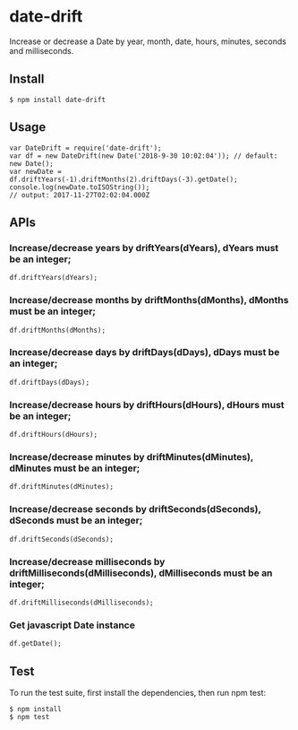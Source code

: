 # date-drift

Increase or decrease a Date by year, month, date, hours, minutes, seconds and milliseconds.

## Install

    $ npm install date-drift

## Usage
    var DateDrift = require('date-drift');
    var df = new DateDrift(new Date('2018-9-30 10:02:04')); // default: new Date();
    var newDate = df.driftYears(-1).driftMonths(2).driftDays(-3).getDate();
    console.log(newDate.toISOString());
    // output: 2017-11-27T02:02:04.000Z

## APIs

### Increase/decrease years by driftYears(dYears), dYears must be an integer;
    df.driftYears(dYears);

### Increase/decrease months by driftMonths(dMonths), dMonths must be an integer;
    df.driftMonths(dMonths);

### Increase/decrease days by driftDays(dDays), dDays must be an integer;
    df.driftDays(dDays);

### Increase/decrease hours by driftHours(dHours), dHours must be an integer;
    df.driftHours(dHours);

### Increase/decrease minutes by driftMinutes(dMinutes), dMinutes must be an integer;
    df.driftMinutes(dMinutes);

### Increase/decrease seconds by driftSeconds(dSeconds), dSeconds must be an integer;
    df.driftSeconds(dSeconds);

### Increase/decrease milliseconds by driftMilliseconds(dMilliseconds), dMilliseconds must be an integer;
    df.driftMilliseconds(dMilliseconds);

### Get javascript Date instance
    df.getDate();

## Test
To run the test suite, first install the dependencies, then run npm test:
    
    $ npm install
    $ npm test